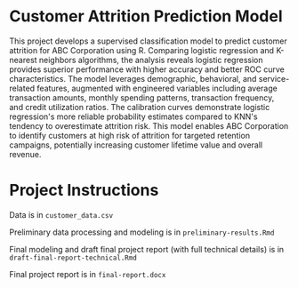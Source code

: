 # Customer Attrition Prediction Model

This project develops a supervised classification model to predict customer attrition for ABC Corporation using R. Comparing logistic regression and K-nearest neighbors algorithms, the analysis reveals logistic regression provides superior performance with higher accuracy and better ROC curve characteristics. The model leverages demographic, behavioral, and service-related features, augmented with engineered variables including average transaction amounts, monthly spending patterns, transaction frequency, and credit utilization ratios. The calibration curves demonstrate logistic regression's more reliable probability estimates compared to KNN's tendency to overestimate attrition risk. This model enables ABC Corporation to identify customers at high risk of attrition for targeted retention campaigns, potentially increasing customer lifetime value and overall revenue.

# Project Instructions

Data is in `customer_data.csv`

Preliminary data processing and modeling is in `preliminary-results.Rmd`

Final modeling and draft final project report (with full technical details) is in `draft-final-report-technical.Rmd`

Final project report is in `final-report.docx`